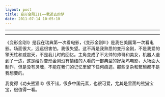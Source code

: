 ```yaml
---
layout: post
title: 变形金刚III——我逝去的梦
date: 2011-07-14 10:05:10
---
```


<meta http-equiv='Content-Type' content='text/html; charset=utf-8' />

---

---

《变形金刚I》是我在瑞典第一次看电影，《变形金刚III》是我在美国第一次看电影。场面很大，远远很害怕，我很失望。这不再是我熟悉的变形金刚，不是我爱的擎天柱和威震天，不是我儿时的回忆。主角变成了不太帅的帅哥和美女，机器人退到了一边，这是给对变形金刚没有情结的人看的一部典型的好莱坞电影，大场面大制作，但是没有灵魂，不能在我们的记忆里留下任何痕迹。那些复杂和繁琐都不是我想要的。
 
我觉得《功夫熊猫II》很不错，很多中国元素，也很可爱，尤其是里面的熊猫宝宝，很值得一看。


